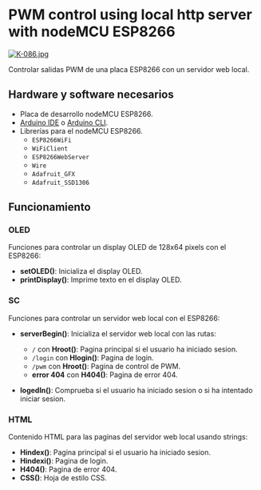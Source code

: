 # PWM control using local http server with nodeMCU ESP8266

[![K-086.jpg](https://i.postimg.cc/bYVz2Ykf/K-086.jpg)](https://postimg.cc/jCNVpbMM)

Controlar salidas PWM de una placa ESP8266 con un servidor web local.

## Hardware y software necesarios
- Placa de desarrollo nodeMCU ESP8266.
- [Arduino IDE](https://www.arduino.cc/en/software) o [Arduino CLI](https://arduino.github.io/arduino-cli/0.23/installation/).
- Librerías para el nodeMCU ESP8266.
    - `ESP8266WiFi`
    - `WiFiClient`
    - `ESP8266WebServer`
    - `Wire`
    - `Adafruit_GFX`
    - `Adafruit_SSD1306`

## Funcionamiento
### OLED
Funciones para controlar un display OLED de 128x64 pixels con el ESP8266:
- **setOLED()**: Inicializa el display OLED.
- **printDisplay()**: Imprime texto en el display OLED.

### SC
Funciones para controlar un servidor web local con el ESP8266:
- **serverBegin()**: Inicializa el servidor web local con las rutas:

    - ```/``` con **Hroot()**: Pagina principal si el usuario ha iniciado sesion.
    - ```/login``` con **Hlogin()**: Pagina de login.
    - ```/pwm``` con **Hroot()**: Pagina de control de PWM.
    - **error 404** con **H404()**: Pagina de error 404.

- **logedIn()**: Comprueba si el usuario ha iniciado sesion o si ha intentado iniciar sesion.
### HTML
Contenido HTML para las paginas del servidor web local usando strings:
- **Hindex()**: Pagina principal si el usuario ha iniciado sesion.
- **Hindexi()**: Pagina de login.
- **H404()**: Pagina de error 404.
- **CSS()**: Hoja de estilo CSS.